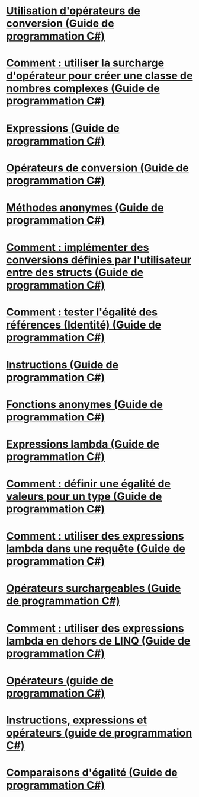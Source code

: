 # [Utilisation d'opérateurs de conversion (Guide de programmation C#)](using-conversion-operators.md)
# [Comment : utiliser la surcharge d'opérateur pour créer une classe de nombres complexes (Guide de programmation C#)](how-to-use-operator-overloading-to-create-a-complex-number-class.md)
# [Expressions (Guide de programmation C#)](expressions.md)
# [Opérateurs de conversion (Guide de programmation C#)](conversion-operators.md)
# [Méthodes anonymes (Guide de programmation C#)](anonymous-methods.md)
# [Comment : implémenter des conversions définies par l'utilisateur entre des structs (Guide de programmation C#)](how-to-implement-user-defined-conversions-between-structs.md)
# [Comment : tester l'égalité des références (Identité) (Guide de programmation C#)](how-to-test-for-reference-equality-identity.md)
# [Instructions (Guide de programmation C#)](statements.md)
# [Fonctions anonymes (Guide de programmation C#)](anonymous-functions.md)
# [Expressions lambda (Guide de programmation C#)](lambda-expressions.md)
# [Comment : définir une égalité de valeurs pour un type (Guide de programmation C#)](how-to-define-value-equality-for-a-type.md)
# [Comment : utiliser des expressions lambda dans une requête (Guide de programmation C#)](how-to-use-lambda-expressions-in-a-query.md)
# [Opérateurs surchargeables (Guide de programmation C#)](overloadable-operators.md)
# [Comment : utiliser des expressions lambda en dehors de LINQ (Guide de programmation C#)](how-to-use-lambda-expressions-outside-linq.md)
# [Opérateurs (guide de programmation C#)](operators.md)
# [Instructions, expressions et opérateurs (guide de programmation C#)](index.md)
# [Comparaisons d'égalité (Guide de programmation C#)](equality-comparisons.md)
